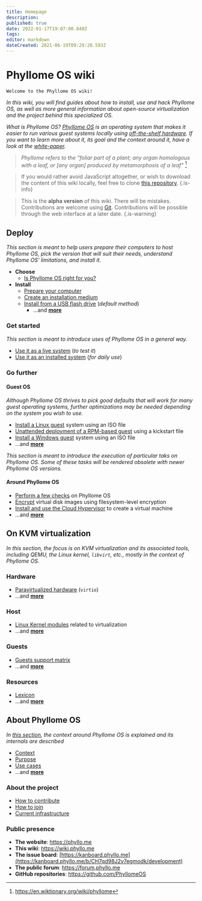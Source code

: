 ```yaml
---
title: Homepage
description: 
published: true
date: 2022-01-17T19:07:00.840Z
tags: 
editor: markdown
dateCreated: 2021-06-19T09:29:20.593Z
---
```


# Phyllome OS wiki

`Welcome to the Phyllome OS wiki! `

*In this wiki, you will find guides about how to install, use and hack Phyllome OS, as well as more general information about open-source virtualization and the project behind this specialized OS.*

*What is Phyllome OS? [Phyllome OS](https://phyllo.me/) is an operating system that makes it easier to run various guest systems locally using [off-the-shelf hardware](https://wiki.phyllo.me/deploy/prepare). If you want to learn more about it, its goal and the context around it, have a look at the [white-paper](https://files.phyllo.me/s/oYwfxYpZcbppwr6).*

> *Phyllome refers to the "foliar part of a plant; any organ homologous with a leaf, or [any organ] produced by metamorphosis of a leaf"* [^1]

[^1]: https://en.wiktionary.org/wiki/phyllome

> If you would rather avoid JavaScript altogether, or wish to download the content of this wiki locally, feel free to clone [this repository](https://github.com/PhyllomeOS/wiki).
{.is-info}

> This is the **alpha version** of this wiki. There will be mistakes. Contributions are welcome using [Git](https://github.com/PhyllomeOS/wiki). Contributions will be possible through the web interface at a later date.
> {.is-warning}

## Deploy

*This section is meant to help users prepare their computers to host Phyllome OS, pick the version that will suit their needs, understand Phyllome OS' limitations, and install it.*

* **Choose**
	* [Is Phyllome OS right for you?](/deploy/rightforyou)
* **Install**
  * [Prepare your computer](/deploy/prepare)
  * [Create an installation medium](/deploy/medium)
  * [Install from a USB flash drive](/deploy/install) (*default method*)
	* ...and [**more**](https://wiki.phyllo.me/en/deploy)

### Get started

*This section is meant to introduce uses of Phyllome OS in a general way.*

* [Use it as a live system](/getstarted/live) (*to test it*)
* [Use it as an installed system](/getstarted/disk) (*for daily use*)

### Go further

#### Guest OS

*Although Phyllome OS thrives to pick good defaults that will work for many guest operating systems, further optimizations may be needed depending on the system you wish to use.* 

* [Install a Linux guest](/gofurther/install-guest) system using an ISO file
* [Unattended deployment of a RPM-based guest](/gofurther/virt-install) using a kickstart file
* [Install a Windows guest](/gofurther/install-windows-guest) system using an ISO file
* ...and [**more**](https://wiki.phyllo.me/en/gofurther)

*This section is meant to introduce the execution of particular taks on Phyllome OS. Some of these tasks will be rendered obsolete with newer Phyllome OS versions.*

#### Around Phyllome OS

* [Perform a few checks](/gofurther/checks) on Phyllome OS
* [Encrypt](/gofurther/encrypt) virtual disk images using filesystem-level encryption
* [Install and use the Cloud Hypervisor](/gofurther/cloud-hypervisor) to create a virtual machine
* ...and [**more**](https://wiki.phyllo.me/en/gofurther)

## On KVM virtualization

*In this section, the focus is on KVM virtualization and its associated tools, including QEMU, the Linux kernel, `libvirt`, etc., mostly in the context of Phyllome OS.*

### Hardware

* [Paravirtualized hardware](/virt/virtio) (`virtio`)
* ...and [**more**](https://wiki.phyllo.me/en/virt)

### Host

* [Linux Kernel modules](/virt/kernel-modules) related to virtualization
* ...and [**more**](https://wiki.phyllo.me/en/virt)

### Guests

* [Guests support matrix](/virt/guests)
* ...and [**more**](https://wiki.phyllo.me/en/virt)

### Resources

* [Lexicon](/virt/lexicon) 
* ...and [**more**](https://wiki.phyllo.me/en/virt)

## About Phyllome OS

*In [this section](/phyllomeos), the context around Phyllome OS is explained and its internals are described* 

* [Context](/phyllomeos/context)
* [Purpose](/phyllomeos/purpose)
* [Use cases](/phyllomeos/use-cases)
* ...and [**more**](https://wiki.phyllo.me/en/phyllomeos)

### About the project

* [How to contribute](/project/contribute)
* [How to join](/project/join)
* [Current infrastructure](/project/infrastructure)

### Public presence

* **The website**: https://phyllo.me
* **This wiki**: https://wiki.phyllo.me
* **The issue board**: [https://kanboard.phyllo.me](https://kanboard.phyllo.me/b/CH7qd98J2v7egmodk/development)
* **The public forum**: https://forum.phyllo.me
* **GitHub repositories**: https://github.com/PhyllomeOS

